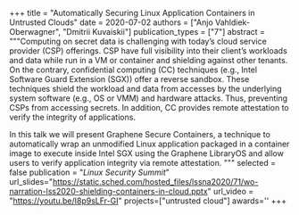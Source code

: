 +++
title = "Automatically Securing Linux Application Containers in Untrusted Clouds"
date = 2020-07-02
authors = ["Anjo Vahldiek-Oberwagner", "Dmitrii Kuvaiskii"]
publication_types = ["7"]
abstract = """Computing on secret data is challenging with today’s cloud service provider (CSP)
offerings. CSP have full visibility into their client’s workloads and data while run in a VM or
container and shielding against other tenants. On the contrary, confidential computing (CC)
techniques (e.g., Intel Software Guard Extension (SGX)) offer a reverse sandbox. These techniques
shield the workload and data from accesses by the underlying system software (e.g., OS or VMM) and
hardware attacks. Thus, preventing CSPs from accessing secrets. In addition, CC provides remote
attestation to verify the integrity of applications.

In this talk we will present Graphene Secure Containers, a technique to automatically wrap an
unmodified Linux application packaged in a container image to execute inside Intel SGX using the
Graphene LibraryOS and allow users to verify application integrity via remote attestation. """
selected = false
publication = "*Linux Security Summit*"
url_slides="https://static.sched.com/hosted_files/lssna2020/71/wo-narration-lss2020-shielding-containers-in-cloud.pptx"
url_video = "https://youtu.be/I8p9sLFr-GI"
projects=["untrusted cloud"]
awards=''
+++

